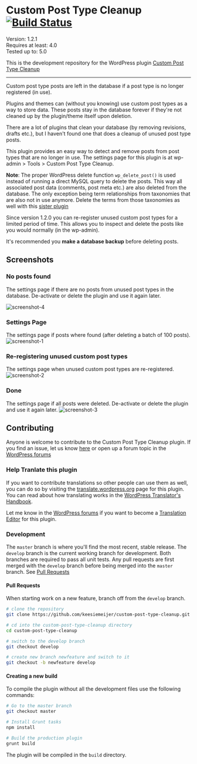 # Custom Post Type Cleanup [![Build Status](https://travis-ci.org/keesiemeijer/custom-post-type-cleanup.svg?branch=master)](https://travis-ci.org/keesiemeijer/custom-post-type-cleanup) #

Version: 1.2.1  
Requires at least: 4.0  
Tested up to: 5.0  

This is the development repository for the WordPress plugin [Custom Post Type Cleanup](https://wordpress.org/plugins/custom-post-type-cleanup/)

---

Custom post type posts are left in the database if a post type is no longer registered (in use).

Plugins and themes can (without you knowing) use custom post types as a way to store data. These posts stay in the database forever if they're not cleaned up by the plugin/theme itself upon deletion.

There are a lot of plugins that clean your database (by removing revisions, drafts etc.), but I haven't found one that does a cleanup of unused post type posts. 

This plugin provides an easy way to detect and remove posts from post types that are no longer in use. The settings page for this plugin is at wp-admin > Tools > Custom Post Type Cleanup.

**Note**: The proper WordPress delete function `wp_delete_post()` is used instead of running a direct MySQL query to delete the posts. This way all associated post data (comments, post meta etc.) are also deleted from the database. The only exception being term relationships from taxonomies that are also not in use anymore. Delete the terms from those taxonomies as well with this [sister plugin](https://github.com/keesiemeijer/custom-taxonomy-cleanup)

Since version 1.2.0 you can re-register unused custom post types for a limited period of time. This allows you to inspect and delete the posts like you would normally (in the wp-admin).

It's recommended you **make a database backup** before deleting posts.

## Screenshots

### No posts found
The settings page if there are no posts from unused post types in the database. De-activate or delete the plugin and use it again later.

![screenshot-4](https://user-images.githubusercontent.com/1436618/33768783-bf490bf4-dc27-11e7-8a1f-a17322d4d4cc.png)

### Settings Page
The settings page if posts where found (after deleting a batch of 100 posts).
![screenshot-1](https://user-images.githubusercontent.com/1436618/33768773-b198f4ba-dc27-11e7-9586-d65907d8510c.png)

### Re-registering unused custom post types
The settings page when unused custom post types are re-registered.
![screenshot-2](https://user-images.githubusercontent.com/1436618/33768777-b69357bc-dc27-11e7-894d-e995d3a0038b.png)

### Done
The settings page if all posts were deleted. De-activate or delete the plugin and use it again later.
![screenshot-3](https://user-images.githubusercontent.com/1436618/33768780-badf8232-dc27-11e7-8c8b-7b4c757971b0.png)

## Contributing

Anyone is welcome to contribute to the Custom Post Type Cleanup plugin. If you find an issue, let us know [here](https://github.com/keesiemeijer/custom-post-type-cleanup/issues?state=open) or open up a forum topic in the [WordPress forums](https://wordpress.org/support/plugin/custom-post-type-cleanup)

### Help Tranlate this plugin

If you want to contribute translations so other people can use them as well, you can do so by visiting the [translate.wordpress.org](https://translate.wordpress.org/projects/wp-plugins/custom-post-type-cleanup) page for this plugin. You can read about how translating works in the [WordPress Translator's Handbook](https://make.wordpress.org/polyglots/handbook/tools/glotpress-translate-wordpress-org/).

Let me know in the [WordPress forums](https://wordpress.org/support/plugin/custom-post-type-cleanup) if you want to become a [Translation Editor](https://make.wordpress.org/polyglots/handbook/rosetta/theme-plugin-directories/#requesting-new-translation-editors) for this plugin.

### Development

The `master` branch is where you'll find the most recent, stable release.
The `develop` branch is the current working branch for development. Both branches are required to pass all unit tests. Any pull requests are first merged with the `develop` branch before being merged into the `master` branch. See [Pull Requests](#pull-requests)

#### Pull Requests
When starting work on a new feature, branch off from the `develop` branch.
```bash
# clone the repository
git clone https://github.com/keesiemeijer/custom-post-type-cleanup.git

# cd into the custom-post-type-cleanup directory
cd custom-post-type-cleanup

# switch to the develop branch
git checkout develop

# create new branch newfeature and switch to it
git checkout -b newfeature develop
```

#### Creating a new build
To compile the plugin without all the development files use the following commands:
```bash
# Go to the master branch
git checkout master

# Install Grunt tasks
npm install

# Build the production plugin
grunt build
```
The plugin will be compiled in the `build` directory.
